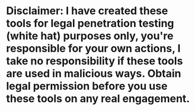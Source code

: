 # Disclaimer: I have created these tools for legal penetration testing (white hat) purposes only, you're responsible for your own actions, I take no responsibility if these tools are used in malicious ways. Obtain legal permission before you use these tools on any real engagement.
